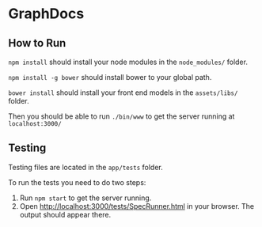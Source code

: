 GraphDocs
=====

How to Run
----------

`npm install` should install your node modules in the `node_modules/` folder.

`npm install -g bower` should install bower to your global path.

`bower install` should install your front end models in the `assets/libs/` folder.

Then you should be able to run `./bin/www` to get the server running at `localhost:3000/`

Testing
-------
Testing files are located in the `app/tests` folder. 

To run the tests you need to do two steps:

1. Run `npm start` to get the server running. 
2. Open [http://localhost:3000/tests/SpecRunner.html](http://localhost:3000/tests/SpecRunner.html) in your browser. The output should appear there. 